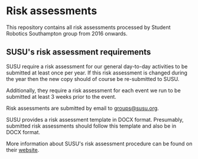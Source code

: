 # Risk assessments

This repository contains all risk assessments processed by Student Robotics Southampton group from 2016 onwards.

## SUSU's risk assessment requirements

SUSU require a risk assessment for our general day-to-day activities to be submitted at least once per year. If this risk assessment is changed during the year then the new copy should of course be re-submitted to SUSU.

Additionally, they require a risk assessment for each event we run to be submitted at least 3 weeks prior to the event.

Risk assessments are submitted by email to groups@susu.org.

SUSU provides a risk assessment template in DOCX format. Presumably, submitted risk assessments should follow this template and also be in DOCX format.

More information about SUSU's risk assessment procedure can be found on their [website][susu-risk-assessments].


[susu-risk-assessments]: https://www.susu.org/groups/admin/howto/risk

